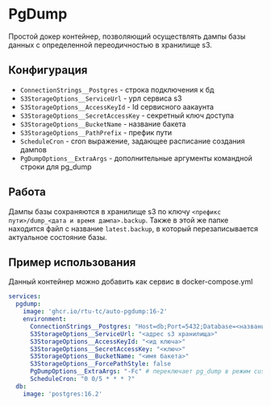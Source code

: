 # PgDump
Простой докер контейнер, позволяющий осуществлять дампы базы данных с определенной переодичностью в хранилище s3.

## Конфигурация
* `ConnectionStrings__Postgres` - строка подключения к бд
* `S3StorageOptions__ServiceUrl` - урл сервиса s3
* `S3StorageOptions__AccessKeyId` - Id сервисного аакаунта
* `S3StorageOptions__SecretAccessKey` - секретный ключ доступа
* `S3StorageOptions__BucketName` - название бакета
* `S3StorageOptions__PathPrefix` - префик пути
* `ScheduleCron` - cron выражение, задающее расписание создания дампов
* `PgDumpOptions__ExtraArgs` - дополнительные аргументы командной строки для pg_dump

## Работа
Дампы базы сохраняются в хранилище s3 по ключу `<префикс пути>/dump_<дата и время дампа>.backup`. Также в этой же папке находится файл с название `latest.backup`, в который перезаписывается актуальное состояние базы. 

## Пример использования
Данный контейнер можно добавить как сервис в docker-compose.yml
``` yml
services:
  pgdump:
    image: 'ghcr.io/rtu-tc/auto-pgdump:16-2'
    environment:
      ConnectionStrings__Postgres: "Host=db;Port=5432;Database=<название базы данных>;Username=<имя пользователя>;Password=<пароль>"
      S3StorageOptions__ServiceUrl: "<адрес s3 хранилища>"
      S3StorageOptions__AccessKeyId: "<ид ключа>"
      S3StorageOptions__SecretAccessKey: "<ключ>"
      S3StorageOptions__BucketName: "<имя бакета>"
      S3StorageOptions__ForcePathStyle: false
      PgDumpOptions__ExtraArgs: "-Fc" # переключает pg_dump в режим custom, что уменьшает объем дампа, но увеличивает время его сниятия
      ScheduleCron: "0 0/5 * * * ?"
  db:
    image: 'postgres:16.2'
```
